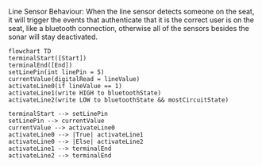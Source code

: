 Line Sensor Behaviour: When the line sensor detects someone on the seat, it will trigger the events that authenticate that it is the correct user is on the seat, like a bluetooth connection, otherwise all of the sensors besides the sonar will stay deactivated.


```mermaid
flowchart TD
terminalStart([Start])
terminalEnd([End])
setLinePin(int linePin = 5)
currentValue(digitalRead = lineValue)
activateLine0(if lineValue == 1)
activateLine1(write HIGH to bluetoothState)
activateLine2(write LOW to bluetoothState && mostCircuitState)

terminalStart --> setLinePin
setLinePin --> currentValue
currentValue --> activateLine0
activateLine0 --> |True| activateLine1
activateLine0 --> |Else| activateLine2
activateLine1 --> terminalEnd
activateLine2 --> terminalEnd
```
